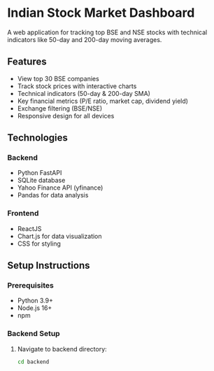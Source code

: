 # Indian Stock Market Dashboard

A web application for tracking top BSE and NSE stocks with technical indicators like 50-day and 200-day moving averages.


## Features

- View top 30 BSE companies
- Track stock prices with interactive charts
- Technical indicators (50-day & 200-day SMA)
- Key financial metrics (P/E ratio, market cap, dividend yield)
- Exchange filtering (BSE/NSE)
- Responsive design for all devices

## Technologies

### Backend
- Python FastAPI
- SQLite database
- Yahoo Finance API (yfinance)
- Pandas for data analysis

### Frontend
- ReactJS
- Chart.js for data visualization
- CSS for styling

## Setup Instructions

### Prerequisites
- Python 3.9+
- Node.js 16+
- npm

### Backend Setup
1. Navigate to backend directory:
   ```bash
   cd backend